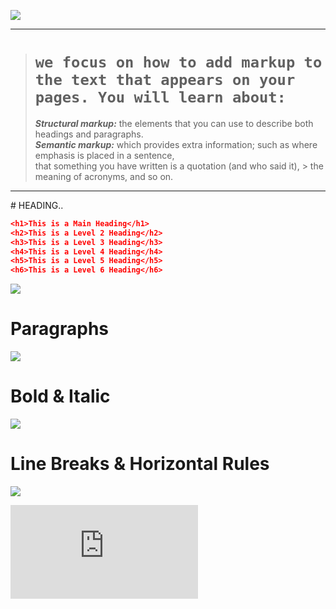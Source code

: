 ![](https://upload.wikimedia.org/wikipedia/commons/c/c7/Loading_2.gif)

<hr>

> # `we focus on how to add markup to the text that appears on your pages. You will learn about:`
>
> ***Structural markup:*** the elements that you can use to describe both headings and paragraphs.<br>
> ***Semantic markup:*** which provides extra information; such as where emphasis is placed in a sentence, <br> that something you have written is a quotation (and who said it), > the meaning of acronyms, and so on.

<hr>
# HEADING..

```json
<h1>This is a Main Heading</h1>
<h2>This is a Level 2 Heading</h2>
<h3>This is a Level 3 Heading</h3>
<h4>This is a Level 4 Heading</h4>
<h5>This is a Level 5 Heading</h5>
<h6>This is a Level 6 Heading</h6>
```

![](https://codescracker.com/html/images/html_heading_tags.jpg)

# Paragraphs
![](https://i.ytimg.com/vi/3_5cFP5OSDA/maxresdefault.jpg)

# Bold & Italic
![](https://developersdesire.files.wordpress.com/2014/09/biu-page-0.jpg?w=593)

# Line Breaks & Horizontal Rules
![](https://www.codingtag.com/bloguploads/1562477779.png)
























![](https://kenyanlist.net/index.php?media/giphy-2-gif.1029/full)
